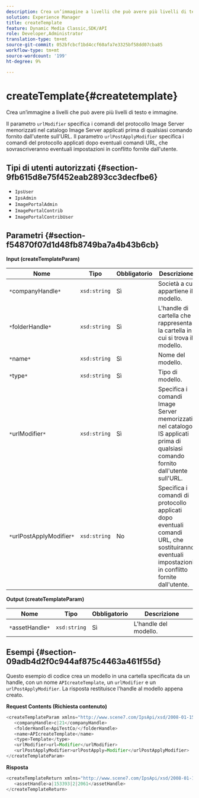 ```yaml
---
description: Crea un’immagine a livelli che può avere più livelli di testo e immagine.
solution: Experience Manager
title: createTemplate
feature: Dynamic Media Classic,SDK/API
role: Developer,Administrator
translation-type: tm+mt
source-git-commit: 052bfcbcf1bd4ccf60afa7e3325bf58dd07cba85
workflow-type: tm+mt
source-wordcount: '199'
ht-degree: 9%

---
```



# createTemplate{#createtemplate}

Crea un’immagine a livelli che può avere più livelli di testo e immagine.

Il parametro `urlModifier` specifica i comandi del protocollo Image Server memorizzati nel catalogo Image Server applicati prima di qualsiasi comando fornito dall&#39;utente sull&#39;URL. Il parametro `urlPostApplyModifier` specifica i comandi del protocollo applicati dopo eventuali comandi URL, che sovrascriveranno eventuali impostazioni in conflitto fornite dall&#39;utente.

## Tipi di utenti autorizzati {#section-9fb615d8e75f452eab2893cc3decfbe6}

* `IpsUser`
* `IpsAdmin`
* `ImagePortalAdmin`
* `ImagePortalContrib`
* `ImagePortalContribUser`

## Parametri {#section-f54870f07d1d48fb8749ba7a4b43b6cb}

**Input (createTemplateParam)**

| Nome | Tipo | Obbligatorio | Descrizione |
|---|---|---|---|
| `*`companyHandle`*` | `xsd:string` | Sì | Società a cui appartiene il modello. |
| `*`folderHandle`*` | `xsd:string` | Sì | L&#39;handle di cartella che rappresenta la cartella in cui si trova il modello. |
| `*`name`*` | `xsd:string` | Sì | Nome del modello. |
| `*`type`*` | `xsd:string` | Sì | Tipo di modello. |
| `*`urlModifier`*` | `xsd:string` | Sì | Specifica i comandi Image Server memorizzati nel catalogo IS applicati prima di qualsiasi comando fornito dall&#39;utente sull&#39;URL. |
| `*`urlPostApplyModifier`*` | `xsd:string` | No | Specifica i comandi di protocollo applicati dopo eventuali comandi URL, che sostituiranno eventuali impostazioni in conflitto fornite dall&#39;utente. |

**Output (createTemplateParam)**

| Nome | Tipo | Obbligatorio | Descrizione |
|---|---|---|---|
| `*`assetHandle`*` | `xsd:string` | Sì | L&#39;handle del modello. |

## Esempi {#section-09adb4d2f0c944af875c4463a461f55d}

Questo esempio di codice crea un modello in una cartella specificata da un handle, con un nome `APIcreateTemplate`, un `urlModifier` e un `urlPostApplyModifier`. La risposta restituisce l&#39;handle al modello appena creato.

**Request Contents (Richiesta contenuto)**

```java
<createTemplateParam xmlns="http://www.scene7.com/IpsApi/xsd/2008-01-15">
   <companyHandle>c|21</companyHandle>
   <folderHandle>ApiTestCo/</folderHandle>
   <name>APIcreateTemplate</name>
   <type>Template</type>
   <urlModifier>url=Modifier</urlModifier>
   <urlPostApplyModifier>urlPostApply=Modifier</urlPostApplyModifier>
</createTemplateParam>
```

**Risposta**

```java
<createTemplateReturn xmlns="http://www.scene7.com/IpsApi/xsd/2008-01-15">
   <assetHandle>a|153393|2|2061</assetHandle>
</createTemplateReturn>
```

